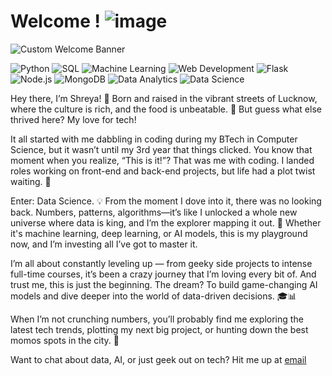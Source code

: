 # Welcome ! ![image](https://camo.githubusercontent.com/a7231068d375c1a25dc17033e5d28ffad52ddbcb7b089396ad18944c0f5f4421/68747470733a2f2f63646e2e6a7364656c6976722e6e65742f67682f6d797876697375616c2f6d797876697375616c2f696d616765732f626c6f622d6265652e676966)
![Custom Welcome Banner](https://camo.githubusercontent.com/5f9120df7db8858013f82bc2203986b43fabedf33ef9cc42a0f6564601f5a54c/68747470733a2f2f63646e2e6a7364656c6976722e6e65742f67682f6d797876697375616c2f6d797876697375616c2f696d616765732f697276616e2d736d6974682d444f4a4c384c354e4730672d756e73706c6173682e6a7067)

![Python](https://img.shields.io/badge/Python-3776AB?style=for-the-badge&logo=python&logoColor=white)
![SQL](https://img.shields.io/badge/SQL-003B57?style=for-the-badge&logo=sqlite&logoColor=white)
![Machine Learning](https://img.shields.io/badge/Machine--Learning-blue?style=for-the-badge)
![Web Development](https://img.shields.io/badge/Web%20Development-4B0082?style=for-the-badge)
![Flask](https://img.shields.io/badge/Flask-000000?style=for-the-badge&logo=flask&logoColor=white)
![Node.js](https://img.shields.io/badge/Node.js-8CC84B?style=for-the-badge&logo=node.js&logoColor=white)
![MongoDB](https://img.shields.io/badge/MongoDB-47A248?style=for-the-badge&logo=mongodb&logoColor=white)
![Data Analytics](https://img.shields.io/badge/Data%20Analytics-007ACC?style=for-the-badge)
![Data Science](https://img.shields.io/badge/Data--Science-black?style=for-the-badge)

Hey there, I’m Shreya! 👋 Born and raised in the vibrant streets of Lucknow, where the culture is rich, and the food is unbeatable. 🍛 But guess what else thrived here? My love for tech!

It all started with me dabbling in coding during my BTech in Computer Science, but it wasn’t until my 3rd year that things clicked. You know that moment when you realize, “This is it!”? That was me with coding. I landed roles working on front-end and back-end projects, but life had a plot twist waiting. 🎯

Enter: Data Science. 💡 From the moment I dove into it, there was no looking back. Numbers, patterns, algorithms—it’s like I unlocked a whole new universe where data is king, and I’m the explorer mapping it out. 🚀 Whether it's machine learning, deep learning, or AI models, this is my playground now, and I’m investing all I’ve got to master it.

I’m all about constantly leveling up — from geeky side projects to intense full-time courses, it’s been a crazy journey that I’m loving every bit of. And trust me, this is just the beginning. The dream? To build game-changing AI models and dive deeper into the world of data-driven decisions. 🎓📊

When I’m not crunching numbers, you’ll probably find me exploring the latest tech trends, plotting my next big project, or hunting down the best momos spots in the city. 🥟

Want to chat about data, AI, or just geek out on tech? Hit me up at <a href="mailto:shreyamain99@gmail.com">email</a>

<!---
shreya1m/shreya is a ✨ special ✨ repository because its `README.md` (this file) appears on your GitHub profile.
You can click the Preview link to take a look at your changes.
--->

